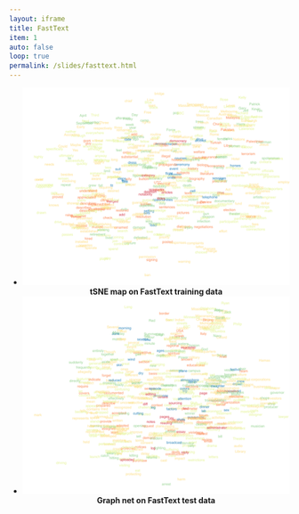 ```yaml
---
layout: iframe
title: FastText
item: 1
auto: false
loop: true
permalink: /slides/fasttext.html
---
```


* ![Train](fasttext/train.png) <center><b>tSNE map on FastText training data</b></center>
* ![Test](fasttext/graph_net.png) <center><b>Graph net on FastText test data</b></center>
